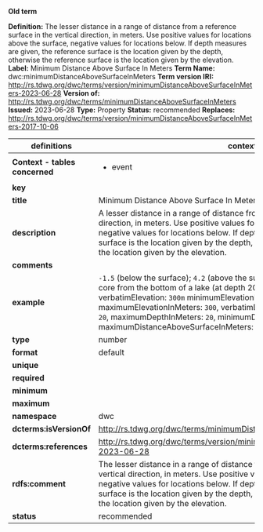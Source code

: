 **Old term**

**Definition:** The lesser distance in a range of distance from a reference surface in the vertical direction, in meters. Use positive values for locations above the surface, negative values for locations below. If depth measures are given, the reference surface is the location given by the depth, otherwise the reference surface is the location given by the elevation.
**Label:** Minimum Distance Above Surface In Meters
**Term Name:** dwc:minimumDistanceAboveSurfaceInMeters
**Term version IRI:** http://rs.tdwg.org/dwc/terms/version/minimumDistanceAboveSurfaceInMeters-2023-06-28
**Version of:** http://rs.tdwg.org/dwc/terms/minimumDistanceAboveSurfaceInMeters
**Issued:** 2023-06-28
**Type:** Property
**Status:** recommended
**Replaces:** http://rs.tdwg.org/dwc/terms/version/minimumDistanceAboveSurfaceInMeters-2017-10-06


| definitions | context 1 |
|-|-|
| **Context - tables concerned** | <ul><li>event</li></ul> |
| **key** |  |
| **title** | Minimum Distance Above Surface In Meters |
| **description** | A lesser distance in a range of distance from a reference surface in the vertical direction, in meters. Use positive values for locations above the surface, negative values for locations below. If depth measures are given, the reference surface is the location given by the depth, otherwise the reference surface is the location given by the elevation. |
| **comments** |  |
| **example** | `-1.5` (below the surface); `4.2` (above the surface); For a 1.5 meter sediment core from the bottom of a lake (at depth 20m) at 300m elevation: verbatimElevation: `300m` minimumElevationInMeters: `300`, maximumElevationInMeters: `300`, verbatimDepth: `20m`, minimumDepthInMeters: `20`, maximumDepthInMeters: `20`, minimumDistanceAboveSurfaceInMeters: `0`, maximumDistanceAboveSurfaceInMeters: `-1.5`. |
| **type** | number |
| **format** | default |
| **unique** |  |
| **required** |  |
| **minimum** |  |
| **maximum** |  |
| **namespace** | dwc |
| **dcterms:isVersionOf** | http://rs.tdwg.org/dwc/terms/minimumDistanceAboveSurfaceInMeters |
| **dcterms:references** | http://rs.tdwg.org/dwc/terms/version/minimumDistanceAboveSurfaceInMeters-2023-06-28 |
| **rdfs:comment** | The lesser distance in a range of distance from a reference surface in the vertical direction, in meters. Use positive values for locations above the surface, negative values for locations below. If depth measures are given, the reference surface is the location given by the depth, otherwise the reference surface is the location given by the elevation. |
| **status** | recommended |
